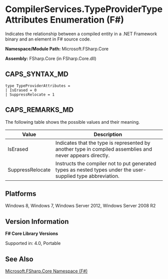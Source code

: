 # CompilerServices.TypeProviderTypeAttributes Enumeration (F#)

Indicates the relationship between a compiled entity in a .NET Framework binary and an element in F# source code.

**Namespace/Module Path:** Microsoft.FSharp.Core

**Assembly:** FSharp.Core (in FSharp.Core.dll)


## CAPS_SYNTAX_MD

```
type TypeProviderAttributes =
| IsErased = 0
| SuppressRelocate = 1
```

## CAPS_REMARKS_MD
The following table shows the possible values and their meaning.



|Value|Description|
|-----|-----------|
|IsErased|Indicates that the type is represented by another type in compiled assemblies and never appears directly.|
|SuppressRelocate|Instructs the compiler not to put generated types as nested types under the user-supplied type abbreviation.|

## Platforms
Windows 8, Windows 7, Windows Server 2012, Windows Server 2008 R2


## Version Information
**F# Core Library Versions**

Supported in: 4.0, Portable




## See Also
[Microsoft.FSharp.Core Namespace &#40;F&#35;&#41;](Microsoft.FSharp.Core+Namespace+%28F%23%29.md)

